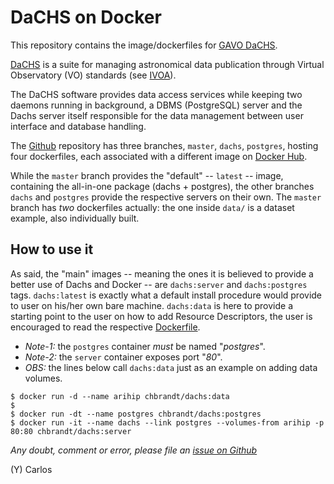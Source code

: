 # DaCHS on Docker

This repository contains the image/dockerfiles for [GAVO DaCHS](http://docs.g-vo.org/DaCHS/).

[DaCHS][1] is a suite for managing astronomical data publication through Virtual Observatory (VO) 
standards (see [IVOA][2]).

[1]: http://dachs-doc.readthedocs.io
[2]: http://www.ivoa.net

The DaCHS software provides data access services while keeping two daemons running in background, 
a DBMS (PostgreSQL) server and the Dachs server itself responsible for the data management 
between user interface and database handling.

The [Github][3] repository has three branches, `master`, `dachs`, `postgres`, hosting four 
dockerfiles, each associated with a different image on [Docker Hub][4].

[3]: https://github.com/chbrandt/docker-dachs
[4]: https://hub.docker.com/r/chbrandt/dachs/

While the `master` branch provides the "default" -- `latest` -- image, containing the all-in-one 
package (dachs + postgres), the other branches `dachs` and `postgres` provide the respective 
servers on their own.
The `master` branch has _two_ dockerfiles actually: the one inside `data/` is a dataset example, 
also individually built.

## How to use it

As said, the "main" images -- meaning the ones it is believed to provide a better use of Dachs 
and Docker -- are `dachs:server` and `dachs:postgres` tags. `dachs:latest` is exactly what a 
default install procedure would provide to user on his/her own bare machine.
`dachs:data` is here to provide a starting point to the user on how to add Resource Descriptors,
the user is encouraged to read the respective [Dockerfile][5].

[5]: https://github.com/chbrandt/docker-dachs/tree/master/dockerfile/data

* *Note-1:* the `postgres` container _must_ be named "*postgres*".
* *Note-2:* the `server` container exposes port "*80*".
* *OBS:* the lines below call `dachs:data` just as an example on adding data volumes.

```
$ docker run -d --name arihip chbrandt/dachs:data
$
$ docker run -dt --name postgres chbrandt/dachs:postgres
$ docker run -it --name dachs --link postgres --volumes-from arihip -p 80:80 chbrandt/dachs:server
```

_Any doubt, comment or error, please file an [issue on Github](https://github.com/chbrandt/docker-dachs/issues)_

(Y)
Carlos
